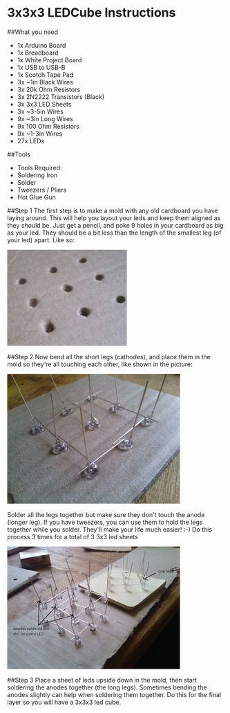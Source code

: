 # 3x3x3 LEDCube Instructions

##What you need
- 1x Arduino Board
- 1x Breadboard
- 1x White Project Board
- 1x USB to USB-B
- 1x Scotch Tape Pad
- 3x ~1in Black Wires
- 3x 20k Ohm Resistors
- 3x 2N2222 Transistors (Black)
- 3x 3x3 LED Sheets
- 3x ~3-5in Wires
- 9x ~3in Long Wires
- 9x 100 Ohm Resistors
- 9x ~1-3in Wires
- 27x LEDs

##Tools
- Tools Required:
- Soldering Iron
- Solder
- Tweezers / Pliers
- Hot Glue Gun

##Step 1
The first step is to make a mold with any old cardboard you have laying around. This will help you layout your leds and keep them aligned as they should be. Just get a pencil, and poke 9 holes in your cardboard as big as your led. They should be a bit less than the length of the smallest leg (of your led) apart. Like so:

![img1](/images/img1.png "")

##Step 2
Now bend all the short legs (cathodes), and place them in the mold so they're all touching each other, like shown in the picture:

![img2](/images/img2.png "")

Solder all the legs together but make sure they don't touch the anode (longer leg). If you have tweezers, you can use them to hold the legs together while you solder. They'll make your life much easier! :-)
Do this process 3 times for a total of 3 3x3 led sheets

![img3](/images/img4.png "")

##Step 3
Place a sheet of leds upside down in the mold, then start soldering the anodes together (the long legs). Sometimes bending the anodes slightly can help when soldering them together. Do this for the final layer so you will have a 3x3x3 led cube.


